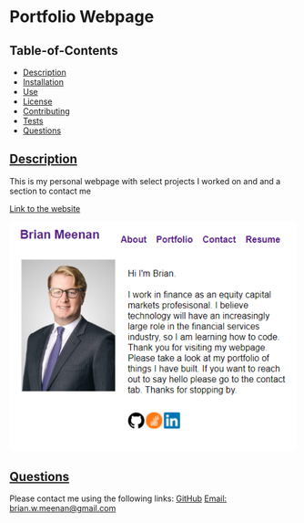 # Portfolio Webpage
  
   
  
  ## Table-of-Contents

  * [Description](#description)
  * [Installation](#installation)
  * [Use](#use)
  * [License](#license)
  * [Contributing](#contributing)
  * [Tests](#tests)
  * [Questions](#contact)
  
  ## [Description](#table-of-contents)

  This is my personal webpage with select projects I worked on and and a section to contact me

  [Link to the website](https://brian-lets-go.github.io/Brians-Portfolio/)

  ![App Screenshot](./src/assets/Screenshot.PNG)
 
  ## [Questions](#table-of-contents)
  Please contact me using the following links:
  [GitHub](https://github.com/Brian-Lets-Go)
  [Email: brian.w.meenan@gmail.com](mailto:brian.w.meenan@gmail.com)

